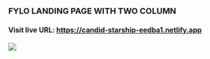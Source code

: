 ### FYLO LANDING PAGE WITH TWO COLUMN
#### Visit live URL: https://candid-starship-eedba1.netlify.app
<a href="https://candid-starship-eedba1.netlify.app"><img src="https://user-images.githubusercontent.com/109923493/230449697-b4ad4af8-19c9-4253-96cd-739b379fb141.png"></a>

